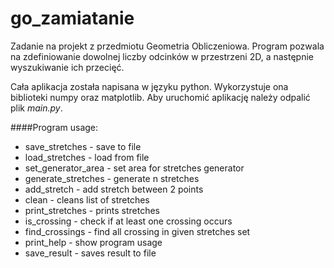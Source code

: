 go_zamiatanie
=============

Zadanie na projekt z przedmiotu Geometria Obliczeniowa. 
Program pozwala na zdefiniowanie dowolnej liczby odcinków w przestrzeni 2D, a następnie wyszukiwanie ich przecięć.

Cała aplikacja została napisana w języku python. Wykorzystuje ona biblioteki numpy oraz matplotlib.
Aby uruchomić aplikację należy odpalić plik _main.py_.

####Program usage:
- save_stretches - save to file
- load_stretches - load from file
- set_generator_area <x1> <x2> <y1> <y2> - set area for stretches generator
- generate_stretches <n> - generate n stretches
- add_stretch <x1> <y1> <x2> <y2> - add stretch between 2 points
- clean - cleans list of stretches
- print_stretches - prints stretches
- is_crossing - check if at least one crossing occurs
- find_crossings - find all crossing in given stretches set
- print_help - show program usage
- save_result - saves result to file